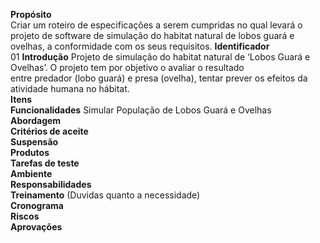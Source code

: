 **Propósito**  
Criar um roteiro de especificações a serem cumpridas no qual levará o projeto de software  de simulação do habitat natural de lobos guará e ovelhas, a conformidade com os seus requisitos.
**Identificador**    
01 
**Introdução**
Projeto de simulação do habitat natural de ‘Lobos Guará e Ovelhas’. O projeto tem por objetivo o avaliar o resultado  
entre predador (lobo guará) e presa (ovelha), tentar prever os efeitos da atividade humana no hábitat.  
**Itens**  
**Funcionalidades** 
 Simular População de Lobos Guará e Ovelhas   
**Abordagem**  
**Critérios de aceite**  
**Suspensão**  
**Produtos**  
**Tarefas de teste**  
**Ambiente**  
**Responsabilidades**  
**Treinamento** (Duvidas quanto a necessidade)  
**Cronograma**  
**Riscos**  
**Aprovações**